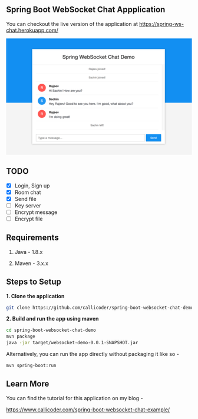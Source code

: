## Spring Boot WebSocket Chat Appplication

You can checkout the live version of the application at https://spring-ws-chat.herokuapp.com/

![App Screenshot](screenshot.png)

## TODO
- [x] Login, Sign up
- [x] Room chat
- [x] Send file
- [ ] Key server
- [ ] Encrypt message
- [ ] Encrypt file 

## Requirements

1. Java - 1.8.x

2. Maven - 3.x.x

## Steps to Setup

**1. Clone the application**

```bash
git clone https://github.com/callicoder/spring-boot-websocket-chat-demo.git
```

**2. Build and run the app using maven**

```bash
cd spring-boot-websocket-chat-demo
mvn package
java -jar target/websocket-demo-0.0.1-SNAPSHOT.jar
```

Alternatively, you can run the app directly without packaging it like so -

```bash
mvn spring-boot:run
```

## Learn More

You can find the tutorial for this application on my blog -

https://www.callicoder.com/spring-boot-websocket-chat-example/
